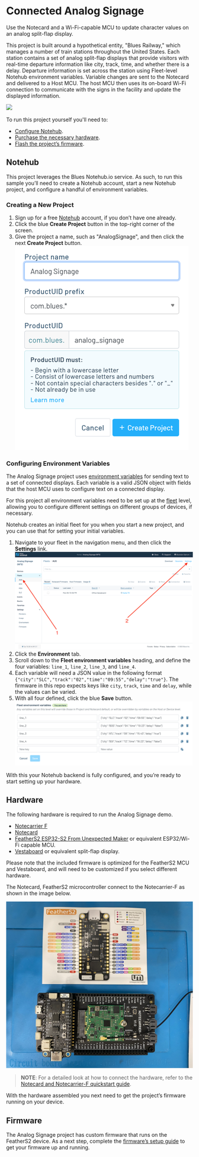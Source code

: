 # Connected Analog Signage

Use the Notecard and a Wi-Fi-capable MCU to update character values on an analog split-flap display.

This project is built around a hypothetical entity, "Blues Railway," which manages a number of train stations throughout the United States. Each station contains a set of analog split-flap displays that provide visitors with real-time departure
information like city, track, time, and whether there is a delay. Departure information is set across the station using Fleet-level Notehub environment variables. Variable changes are sent to the Notecard and delivered to a Host MCU. The host MCU then uses its on-board Wi-Fi connection to communicate with the signs in the facility and update the displayed information.

![](../app-banners/nf5.gif)

To run this project yourself you'll need to:

* [Configure Notehub](#notehub).
* [Purchase the necessary hardware](#hardware).
* [Flash the project’s firmware](#firmware).

## Notehub

This project leverages the Blues Notehub.io service. As such, to run this sample
you’ll need to create a Notehub account, start a new Notehub project, and configure
a handful of environment variables.

### Creating a New Project

1. Sign up for a free [Notehub](https://notehub.io) account, if you don’t have one
already.
1. Click the blue **Create Project** button in the top-right corner of the screen.
1. Give the project a name, such as "AnalogSignage", and then click the next
**Create Project** button.
![Creating a project in Notehub with a name](images/notehub-create-project.png)

### Configuring Environment Variables

The Analog Signage project uses [environment variables](https://dev.blues.io/guides-and-tutorials/notecard-guides/understanding-environment-variables/)
for sending text to a set of connected displays. Each variable is a valid JSON object with fields that the host MCU uses to configure text on a connected display.

For this project all environment variables need to be set up at the [fleet](https://dev.blues.io/reference/glossary/#fleet)
level, allowing you to configure different settings on different groups of
devices, if necessary.

Notehub creates an initial fleet for you when you start a new project, and you
can use that for setting your initial variables.

1. Navigate to your fleet in the navigation menu, and then click the **Settings**
link.
![Location of Notehub fleet settings](images/notehub-fleet-settings.png)
1. Click the **Environment** tab.
1. Scroll down to the **Fleet environment variables** heading, and define the
four variables: `line_1`, `line_2`, `line_3`, and `line_4`.
1. Each variable will need a JSON value in the following format `{"city":"SLC","track":"02","time":"09:55","delay":"true"}`. The firmware in this repo expects keys like `city`, `track`, `time` and `delay`, while the values can be varied.
2. With all four defined, click the blue **Save** button.
![Notehub fleet environment variables fully defined](images/notehub-env-vars-defined.png)

With this your Notehub backend is fully configured, and you’re ready to start
setting up your hardware.

## Hardware

The following hardware is required to run the Analog Signage demo.

* [Notecarrier F](https://shop.blues.io/products/notecarrier-f)
* [Notecard](https://shop.blues.io/collections/notecard)
* [FeatherS2 ESP32-S2 From Unexpected Maker](https://feathers2.io) or equivalent ESP32/Wi-Fi capable MCU.
* [Vestaboard](https://www.vestaboard.com/) or equivalent split-flap display.

Please note that the included firmware is optimized for the FeatherS2 MCU and Vestaboard, and will need to be customized if you select different hardware.

The Notecard, FeatherS2 microcontroller connect
to the Notecarrier-F as shown in the image below.

![The final assembled hardware](images/hardware_build.png)

> **NOTE**: For a detailed look at how to connect the hardware, refer to the
[Notecard and Notecarrier-F quickstart guide](https://dev.blues.io/quickstart/notecard-quickstart/notecard-and-notecarrier-f/).

With the hardware assembled you next need to get the project’s firmware
running on your device.

## Firmware

The Analog Signage project has custom firmware that runs on
the FeatherS2 device. As a next step, complete the [firmware’s setup guide](firmware/)
to get your firmware up and running.
